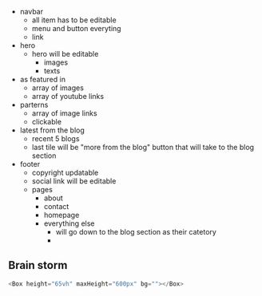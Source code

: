 - navbar
  - all item has to be editable
  - menu and button everyting
  - link
- hero
  - hero will be editable
    - images
    - texts
- as featured in
  - array of images
  - array of youtube links
- parterns
  - array of image links
  - clickable
- latest from the blog
  - recent 5 blogs
  - last tile will be "more from the blog" button that will take to the blog section
- footer
  - copyright updatable
  - social link will be editable
  - pages
    - about
    - contact
    - homepage
    - everything else
      - will go down to the blog section as their catetory
      -

## Brain storm

```js
<Box height="65vh" maxHeight="600px" bg=""></Box>
```

